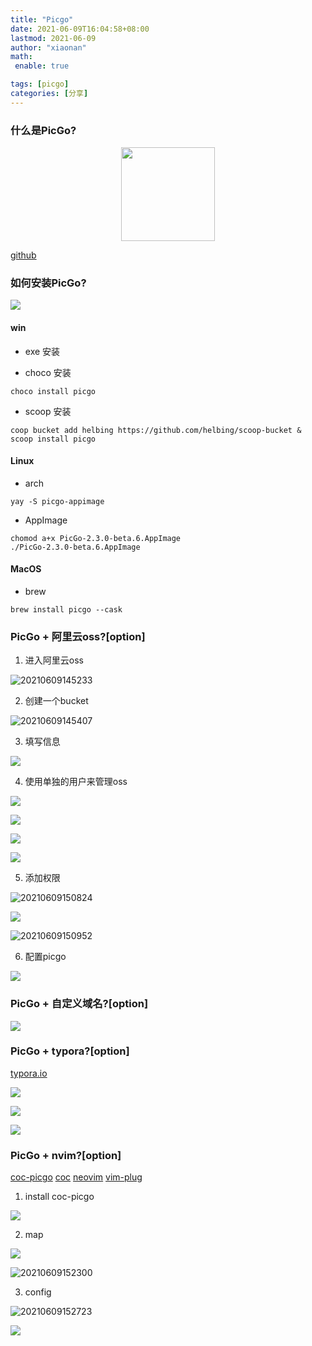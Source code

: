 ```yaml
---
title: "Picgo"
date: 2021-06-09T16:04:58+08:00
lastmod: 2021-06-09
author: "xiaonan"
math:
 enable: true

tags: [picgo]
categories: [分享]
---
```


### 什么是PicGo?

<div align=center>
<img src="https://img.fengqigang.cn//img/20210609143149.png" width="150" height="150" />
</div>


[github](https://github.com/Molunerfinn/PicGo)

### 如何安装PicGo?

![](https://img.fengqigang.cn//img/20210609143954.png)

#### win


- exe 安装


- choco 安装

```
choco install picgo
```

- scoop 安装

```
coop bucket add helbing https://github.com/helbing/scoop-bucket & scoop install picgo
```

#### Linux

- arch

```
yay -S picgo-appimage
```

- AppImage

```
chomod a+x PicGo-2.3.0-beta.6.AppImage
./PicGo-2.3.0-beta.6.AppImage
```

#### MacOS

- brew

```
brew install picgo --cask
```

### PicGo + 阿里云oss?[option]

1. 进入阿里云oss

![20210609145233](https://img.fengqigang.cn//img/20210609145233.png)

2. 创建一个bucket

![20210609145407](https://img.fengqigang.cn//img/20210609145407.png)

3. 填写信息

![](https://img.fengqigang.cn//img/20210609145959.png)

4. 使用单独的用户来管理oss

![](https://img.fengqigang.cn//img/20210609150309.png)

![](https://img.fengqigang.cn//img/20210609150420.png)

![](https://img.fengqigang.cn//img/20210609150541.png)

![](https://img.fengqigang.cn//img/20210609150647.png)

5. 添加权限

![20210609150824](https://img.fengqigang.cn//img/20210609150824.png)

![](https://img.fengqigang.cn//img/20210609150926.png)

![20210609150952](https://img.fengqigang.cn//img/20210609150952.png)

6. 配置picgo

![](https://img.fengqigang.cn//img/20210609151337.png)



### PicGo + 自定义域名?[option]

![](https://img.fengqigang.cn//img/20210609151607.png)

### PicGo + typora?[option]

[typora.io](https://support.typora.io/Upload-Image/#picgoapp-chinese-language-only)


![](https://img.fengqigang.cn//img/20210609151926.png)

![](https://img.fengqigang.cn//img/20210609152010.png)

![](https://img.fengqigang.cn//img/20210609152049.png)


### PicGo + nvim?[option]

[coc-picgo](https://github.com/PLDaily/coc-picgo)
[coc](https://github.com/neoclide/coc.nvim)
[neovim](https://github.com/neovim/neovim)
[vim-plug](https://github.com/junegunn/vim-plug)



1. install coc-picgo

![](https://img.fengqigang.cn//img/20210609152228.png)

2. map

![](https://img.fengqigang.cn//img/20210609152904.png)


![20210609152300](https://img.fengqigang.cn//img/20210609152300.png)

3. config

![20210609152723](https://img.fengqigang.cn//img/20210609152723.png)

![](https://img.fengqigang.cn//img/20210609152801.png)






